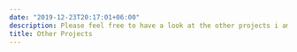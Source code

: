 ```yaml
---
date: "2019-12-23T20:17:01+06:00"
description: Please feel free to have a look at the other projects i am taking part in. As an entrepreneural spirit, I try to make most out of each occassion and learn as much as possible.
title: Other Projects
---
```


